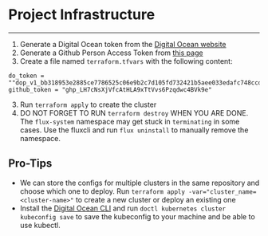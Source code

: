 # Project Infrastructure
---
1. Generate a Digital Ocean token from the [Digital Ocean website](https://cloud.digitalocean.com/account/api/tokens)
2. Generate a Github Person Access Token from [this page](https://github.com/settings/tokens)
2. Create a file named `terraform.tfvars` with the following content:
```
do_token = ""dop_v1_bb318953e2885ce7786525c06e9b2c7d105fd732421b5aee033edafc748ccdf2"
github_token = "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"
```
3. Run `terraform apply` to create the cluster
4. DO NOT FORGET TO RUN `terraform destroy` WHEN YOU ARE DONE. The `flux-system` namespace may get stuck in `terminating` in some cases. Use the fluxcli and run `flux uninstall` to manually remove the namespace.

## Pro-Tips
- We can store the configs for multiple clusters in the same repository and choose which one to deploy. Run `terraform apply -var="cluster_name=<cluster-name>"` to create a new cluster or deploy an existing one
- Install the [Digital Ocean CLI](https://github.com/digitalocean/doctl) and run `doctl kubernetes cluster kubeconfig save` to save the kubeconfig to your machine and be able to use kubectl.